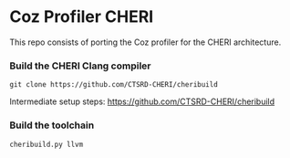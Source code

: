 # Coz Profiler CHERI
This repo consists of porting the Coz profiler for the CHERI 
architecture. 

### Build the CHERI Clang compiler
```
git clone https://github.com/CTSRD-CHERI/cheribuild
```
Intermediate setup steps: https://github.com/CTSRD-CHERI/cheribuild

### Build the toolchain
```
cheribuild.py llvm
```


